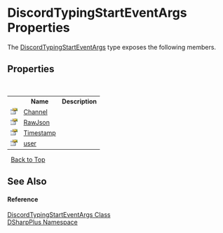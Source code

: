 # DiscordTypingStartEventArgs Properties
 

The <a href="e9103adb-979e-f44a-72bb-9bd4f7a10404">DiscordTypingStartEventArgs</a> type exposes the following members.


## Properties
&nbsp;<table><tr><th></th><th>Name</th><th>Description</th></tr><tr><td>![Public property](media/pubproperty.gif "Public property")</td><td><a href="0738eae2-5ea4-700d-5d87-68241aa56dac">Channel</a></td><td /></tr><tr><td>![Public property](media/pubproperty.gif "Public property")</td><td><a href="131993fa-12c6-b7cc-4a52-407ea647d916">RawJson</a></td><td /></tr><tr><td>![Public property](media/pubproperty.gif "Public property")</td><td><a href="6185a00f-bc5e-f6ed-e61e-fe92e72a96d4">Timestamp</a></td><td /></tr><tr><td>![Public property](media/pubproperty.gif "Public property")</td><td><a href="32a2378a-840e-90fd-952a-b21ec1cb44f3">user</a></td><td /></tr></table>&nbsp;
<a href="#discordtypingstarteventargs-properties">Back to Top</a>

## See Also


#### Reference
<a href="e9103adb-979e-f44a-72bb-9bd4f7a10404">DiscordTypingStartEventArgs Class</a><br /><a href="503971eb-de5e-a570-9922-de9500a9b1cc">DSharpPlus Namespace</a><br />